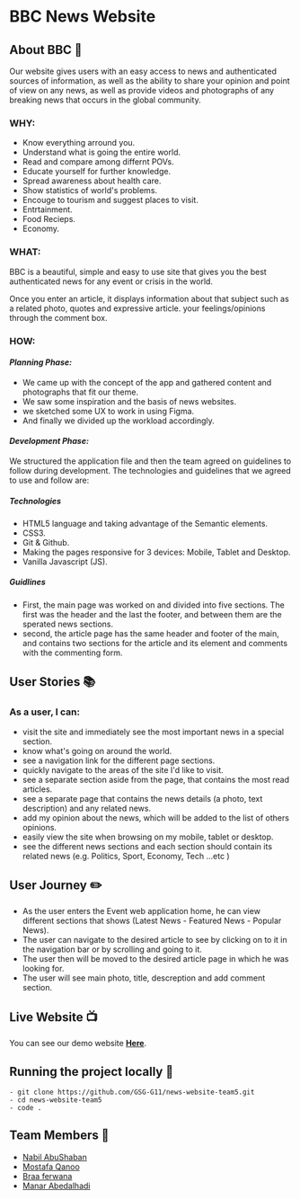 # BBC News Website

## **About BBC** :newspaper: 

Our website gives users with an easy access to news and authenticated sources of information, as well as the ability to share your opinion and point of view on any news, as well as provide videos and photographs of any breaking news that occurs in the global community.

### **WHY:** 
- Know everything arround you.
- Understand what is going the entire world.
- Read and compare among differnt POVs.
- Educate yourself for further knowledge.
- Spread awareness about health care.
- Show statistics of world's problems.
- Encouge to tourism and suggest places to visit.
- Entrtainment.
- Food Recieps.
- Economy.



### **WHAT:** 

BBC is a beautiful, simple and easy to use site that gives you the best authenticated news for any event or crisis in the world.

Once you enter an article, it displays information about that subject such as a related photo, quotes and expressive article. your feelings/opinions through the comment box.


### **HOW:** 

#### *Planning Phase:*
- We came up with the concept of the app and gathered content and photographs that fit our theme.
- We saw some inspiration and the basis of news websites.
- we sketched some UX to work in using Figma.
- And finally we divided up the workload accordingly.

#### *Development Phase:*


We structured the application file and then the team agreed on guidelines to follow during development. 
The technologies and guidelines that we agreed to use and follow are:
##### Technologies
- HTML5 language and taking advantage of the Semantic elements. 
- CSS3.
- Git & Github.
- Making the pages responsive for 3 devices: Mobile, Tablet and Desktop.
- Vanilla Javascript (JS).


##### Guidlines
- First, the main page was worked on and divided into five sections. The first was the header and the last the footer, and between them are the sperated news sections.
- second, the article page has the same header and footer of the main, and contains two sections for the article and its element and comments with the commenting form.

## **User Stories**  :books:
### As a user, I can:

- visit the site and immediately see the most important news in a special section.
- know what's going on around the world.
- see a navigation link for the different page sections.
- quickly navigate to the areas of the site I'd like to visit.
- see a separate section aside from the page, that contains the most read articles.
- see a separate page that contains the news details (a photo, text description) and any related news.
- add my opinion about the news, which will be added to the list of others opinions.
- easily view the site when browsing on my mobile, tablet or desktop.
- see the different news sections and each section should contain its related news (e.g. Politics, Sport, Economy, Tech ...etc )
## **User Journey**  :pencil2:

 - As the user enters the Event web application home, he can view different sections that shows (Latest News - Featured News - Popular News).
 - The user can navigate to the desired article to see by clicking on to it in the navigation bar or by scrolling and going to it.
 - The user then will be moved to the desired article page in which he was looking for.
 - The user will see main photo, title, descreption and add comment section.
 
 
## **Live Website** :tv: <span id="live"></span>


You can see our demo website [**Here**](https://gsg-g11.github.io/news-website-team5/).
 

## Running the project locally :hotel: <span id="usage"></span>


```
- git clone https://github.com/GSG-G11/news-website-team5.git
- cd news-website-team5
- code . 
```

## **Team Members** :raising_hand: <span id="team"></span>
 
 

* [Nabil AbuShaban](https://github.com/nabilramy)
* [Mostafa Qanoo](https://github.com/nebal96)
* [Braa ferwana](https://github.com/braaAwni)
* [Manar Abedalhadi](https://github.com/manar-abed)
 
